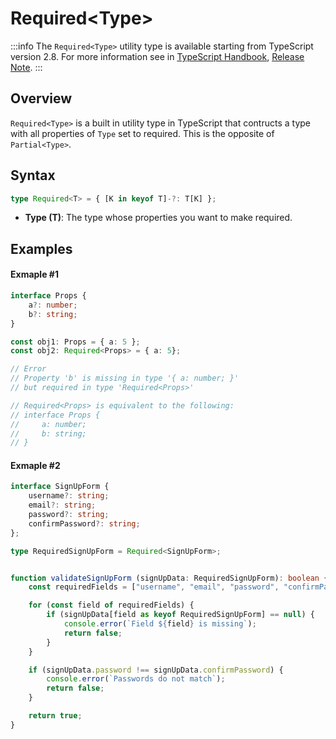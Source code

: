 # Required\<Type>

:::info
The `Required<Type>` utility type is available starting from TypeScript version 2.8. For more information see in [TypeScript Handbook](https://www.typescriptlang.org/docs/handbook/utility-types.html#requiredtype), [Release Note](https://www.typescriptlang.org/docs/handbook/release-notes/typescript-2-8.html#improved-control-over-mapped-type-modifiers).
:::

## Overview

`Required<Type>` is a built in utility type in TypeScript that contructs a type with all properties of `Type` set to required. This is the opposite of `Partial<Type>`.

## Syntax

```ts
type Required<T> = { [K in keyof T]-?: T[K] };
```

- **Type (T)**: The type whose properties you want to make required.

## Examples

#### Exmaple #1

```ts
interface Props {
    a?: number;
    b?: string;
}

const obj1: Props = { a: 5 };
const obj2: Required<Props> = { a: 5};

// Error
// Property 'b' is missing in type '{ a: number; }'
// but required in type 'Required<Props>'

// Required<Props> is equivalent to the following:
// interface Props {
//     a: number;
//     b: string;
// }
```

#### Exmaple #2

```ts
interface SignUpForm {
    username?: string;
    email?: string;
    password?: string;
    confirmPassword?: string;
};

type RequiredSignUpForm = Required<SignUpForm>;


function validateSignUpForm (signUpData: RequiredSignUpForm): boolean {
    const requiredFields = ["username", "email", "password", "confirmPassword"];

    for (const field of requiredFields) {
        if (signUpData[field as keyof RequiredSignUpForm] == null) {
            console.error(`Field ${field} is missing`);
            return false;
        } 
    }

    if (signUpData.password !== signUpData.confirmPassword) {
        console.error(`Passwords do not match`);
        return false;
    }

    return true;
}
```